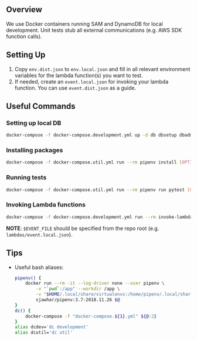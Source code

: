 ## Overview
We use Docker containers running SAM and DynamoDB for local development. Unit tests stub all external communications (e.g. AWS SDK function calls).

## Setting Up
1. Copy `env.dist.json` to `env.local.json` and fill in all relevant environment variables for the lambda function(s) you want to test.
2. If needed, create an `event.local.json` for invoking your lambda function. You can use `event.dist.json` as a guide.

## Useful Commands
### Setting up local DB
```bash
docker-compose -f docker-compose.development.yml up -d db dbsetup dbadmin
```

### Installing packages
```bash
docker-compose -f docker-compose.util.yml run --rm pipenv install [OPTIONS]
```

### Running tests
```bash
docker-compose -f docker-compose.util.yml run --rm pipenv run pytest [OPTIONS]
```

### Invoking Lambda functions
```bash
docker-compose -f docker-compose.development.yml run --rm invoke-lambda $EVENT_FILE $FUNCTION_NAME
```
**NOTE**: `$EVENT_FILE` should be specified from the repo root (e.g. `lambdas/event.local.json`).

## Tips
* Useful bash aliases:
    ```bash
    pipenv() {
        docker run --rm -it --log-driver none --user pipenv \
            -v "`pwd`:/app" --workdir /app \
            -v "$HOME/.local/share/virtualenvs:/home/pipenv/.local/share/virtualenvs" \
            sjawhar/pipenv:3.7-2018.11.26 $@
    }
    dc() {
        docker-compose -f "docker-compose.${1}.yml" ${@:2}
    }
    alias dcdev='dc development'
    alias dcutil='dc util'
    ```